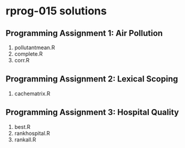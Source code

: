 # rprog-015 solutions

## Programming Assignment 1: Air Pollution

1. pollutantmean.R 
2. complete.R 
3. corr.R 

## Programming Assignment 2: Lexical Scoping

1. cachematrix.R

## Programming Assignment 3: Hospital Quality

1. best.R 
2. rankhospital.R 
3. rankall.R 